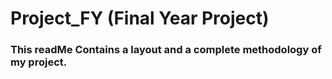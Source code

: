 # Project_FY (Final Year Project)
### This readMe Contains a layout and a complete methodology of my project.


